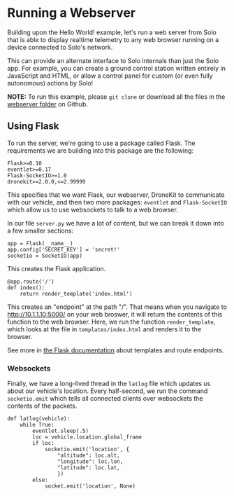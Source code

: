 # Running a Webserver

Building upon the Hello World! example, let's run a web server from Solo that is able to display realtime telemetry to any web browser running on a device connected to Solo's network.

This can provide an alternate interface to Solo internals than just the Solo app. For example, you can create a ground control station written entirely in JavaScript and HTML, or allow a control panel for custom (or even fully autonomous) actions by Solo!

**NOTE:** To run this example, please `git clone` or download all the files in the [webserver folder](https://github.com/3drobotics/solodevguide/tree/master/examples/webserver) on Github.

## Using Flask

To run the server, we're going to use a package called Flask. The requirements we are building into this package are the following:

<div class="any-code"></div>

```
Flask>=0.10
eventlet>=0.17
Flask-SocketIO>=1.0
dronekit>=2.0.0,<=2.99999
```

This specifies that we want Flask, our webserver, DroneKit to communicate with our vehicle, and then two more packages: `eventlet` and `Flask-SocketIO` which allow us to use websockets to talk to a web browser.

In our file `server.py` we have a lot of content, but we can break it down into a few smaller sections:

<div class="any-code"></div>

```
app = Flask(__name__)
app.config['SECRET_KEY'] = 'secret!'
socketio = SocketIO(app)
```

This creates the Flask application.

<div class="any-code"></div>

```
@app.route('/')
def index():
    return render_template('index.html')
```

This creates an "endpoint" at the path "/". That means when you navigate to http://10.1.1.10:5000/ on your web broswer, it will return the contents of this function to the web browser. Here, we run the function `render_template`, which looks at the file in `templates/index.html` and renders it to the browser.

See more in [the Flask documentation](flask.pocoo.org) about templates and route endpoints.

### Websockets

Finally, we have a long-lived thread in the `latlog` file which updates us about our vehicle's location. Every half-second, we run the command `socketio.emit` which tells all connected clients over websockets the contents of the packets.

<div class="any-code"></div>

```
def latlog(vehicle):
    while True:
        eventlet.sleep(.5)
        loc = vehicle.location.global_frame
        if loc:
            socketio.emit('location', {
                "altitude": loc.alt,
                "longitude": loc.lon,
                "latitude": loc.lat,
                })
        else:
            socket.emit('location', None)
````
